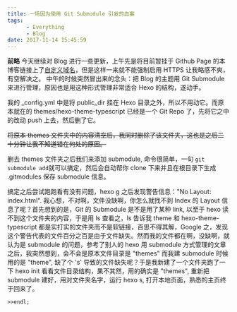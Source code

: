 ```yaml
---
title: 一场因为使用 Git Submodule 引发的血案
tags: 
      - Everything
      - Blog
date: 2017-11-14 15:45:59
---
```



**前略**
今天继续对 Blog 进行一些更新，上午先是将目前暂挂于 Github Page 的本博客链接上了[自定义域名](http://blog.xinoassassin.com)，但是这样一来就不能强制启用 HTTPS 让我略感不爽，有空解决之。
中午的时候突然冒出来的念头：把 Blog 的主题用 Git Submodule 来进行管理，原因也是用这种形式管理非常适合 Hexo 的结构，遂动手。

我的 _config.yml 中是将 public_dir 挂在 Hexo 目录之外，所以不用动它。而原本就在的 themes/hexo-theme-typescript 已经是一个 Git Repo 了，先将它之中的改动 push 上去，然后删了它。

<del>将原本 themes 文件夹中的内容清空后，我同时删除了该文件夹，这也是之后二十分钟让我不知道错在何处的原因。</del>

删去 themes 文件夹之后我们来添加 submodule, 命令很简单，一句 `git submodule add`就可以搞定，然后会自动帮你 clone 下来并且在根目录下生成 .gitmodules 保存 submodule 信息。

搞定之后尝试跑跑看有没有问题，hexo g 之后发现警告信息："No Layout: index.html". 我心想，不对啊，文件没缺啊，你怎么就找不到 Index 的 Layout 信息了呢？首先想到的是，Git 的 Submodule 是不是用了某种 link, 以至于 hexo 读不到这个文件夹的内容，于是用 ls 查看之，ls 告诉我 theme 和 hexo-theme-typescript 都是实打实的文件夹而不是软链接，百思不得其解，Google 之，发现这个警告代表的文件百分之百是由于文件缺失。然而我的文件都在啊，没缺啊，就认为是 submodule 的问题，参考了别人的 hexo 用 submodule 方式管理的文章之后，我突然想到，会不会是原本文件目录是 "themes" 而我建 submodule 时候用的是 "theme", 缺了个 's' 导致的文件缺失呢？于是我新建了一个文件夹跑了一下 hexo init 看看文件目录结构，果不其然，用的确实是 "themes", 重新把 submodule 建好，用对文件夹名字，运行 hexo s, 打开本地页面，熟悉的主页终于回来了。

`>>endl;`